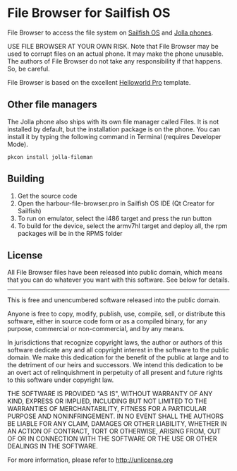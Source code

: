 
# File Browser for Sailfish OS

File Browser to access the file system on 
[Sailfish OS](https://sailfishos.org/) and 
[Jolla phones](http://jolla.com/).

USE FILE BROWSER AT YOUR OWN RISK. Note that File Browser may be used
to corrupt files on an actual phone. It may make the phone unusable.
The authors of File Browser do not take any responsibility if that 
happens. So, be careful.

File Browser is based on the excellent 
[Helloworld Pro](https://github.com/amarchen/helloworld-pro-sailfish) 
template.

## Other file managers

The Jolla phone also ships with its own file manager called Files.
It is not installed by default, but the installation package is 
on the phone. You can install it by typing the following command 
in Terminal (requires Developer Mode).

    pkcon install jolla-fileman

## Building

1. Get the source code
2. Open the harbour-file-browser.pro in Sailfish OS IDE 
   (Qt Creator for Sailfish)
3. To run on emulator, select the i486 target and press the run button
4. To build for the device, select the armv7hl target and deploy all, 
   the rpm packages will be in the RPMS folder

## License

All File Browser files have been released into public domain, which means 
that you can do whatever you want with this software. See below for 
details.

***

This is free and unencumbered software released into the public domain.

Anyone is free to copy, modify, publish, use, compile, sell, or
distribute this software, either in source code form or as a compiled
binary, for any purpose, commercial or non-commercial, and by any
means.

In jurisdictions that recognize copyright laws, the author or authors
of this software dedicate any and all copyright interest in the
software to the public domain. We make this dedication for the benefit
of the public at large and to the detriment of our heirs and
successors. We intend this dedication to be an overt act of
relinquishment in perpetuity of all present and future rights to this
software under copyright law.

THE SOFTWARE IS PROVIDED "AS IS", WITHOUT WARRANTY OF ANY KIND,
EXPRESS OR IMPLIED, INCLUDING BUT NOT LIMITED TO THE WARRANTIES OF
MERCHANTABILITY, FITNESS FOR A PARTICULAR PURPOSE AND NONINFRINGEMENT.
IN NO EVENT SHALL THE AUTHORS BE LIABLE FOR ANY CLAIM, DAMAGES OR
OTHER LIABILITY, WHETHER IN AN ACTION OF CONTRACT, TORT OR OTHERWISE,
ARISING FROM, OUT OF OR IN CONNECTION WITH THE SOFTWARE OR THE USE OR
OTHER DEALINGS IN THE SOFTWARE.

For more information, please refer to <http://unlicense.org>

